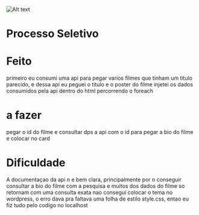 ![Alt text](https://www.convertte.com.br/cvtt/wp-content/themes/cvtt_v3/assets/images/logo.png)

# Processo Seletivo
# Feito
primeiro eu consumi uma api para pegar varios filmes que tinham um titulo parecido, e dessa api eu peguei o titulo e o poster do filme
injetei os dados consumidos pela api dentro do html percorrendo o foreach

# a fazer
pegar o id do filme e consultar dps a api com o id para pegar a bio do filme e colocar no card

# Dificuldade 
A documentaçao da api n e bem clara, principalmente por n conseguir consultar a bio do filme com a pesquisa e muitos dos dados do filme so retornam com uma consulta exata
nao consegui colocar o tema no wordpress, o erro dava pra faltava uma folha de estilo style.css, entao eu fiz tudo pelo codigo no localhost
